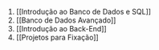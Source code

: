 1. [[Introdução ao Banco de Dados e SQL]]
2. [[Banco de Dados Avançado]]
3. [[Introdução ao Back-End]]
4. [[Projetos para Fixação]]

